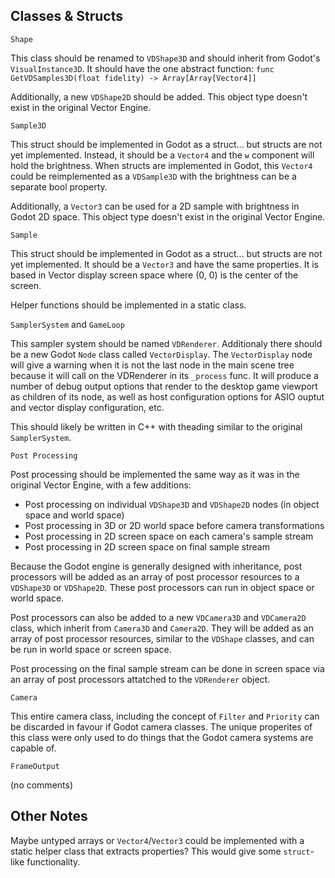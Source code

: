 ## Classes & Structs

`Shape`

This class should be renamed to `VDShape3D` and should inherit from Godot's `VisualInstance3D`. It should have the one abstract function: `func GetVDSamples3D(float fidelity) -> Array[Array[Vector4]]`

Additionally, a new `VDShape2D` should be added. This object type doesn't exist in the original Vector Engine.

`Sample3D`

This struct should be implemented in Godot as a struct... but structs are not yet implemented. Instead, it should be a `Vector4` and the `w` component will hold the brightness. When structs are implemented in Godot, this `Vector4` could be reimplemented as a `VDSample3D` with the brightness can be a separate bool property.

Additionally, a `Vector3` can be used for a 2D sample with brightness in Godot 2D space. This object type doesn't exist in the original Vector Engine.

`Sample`

This struct should be implemented in Godot as a struct... but structs are not yet implemented. It should be a `Vector3` and have the same properties. It is based in Vector display screen space where (0, 0) is the center of the screen.

Helper functions should be implemented in a static class.

`SamplerSystem` and `GameLoop`

This sampler system should be named `VDRenderer`. Additionaly there should be a new Godot `Node` class called `VectorDisplay`. The `VectorDisplay` node will give a warning when it is not the last node in the main scene tree because it will call on the VDRenderer in its `_process` func. It will produce a number of debug output options that render to the desktop game viewport as children of its node, as well as host configuration options for ASIO ouptut and vector display configuration, etc.

This should likely be written in C++ with theading similar to the original `SamplerSystem`.

`Post Processing`

Post processing should be implemented the same way as it was in the original Vector Engine, with a few additions:
- Post processing on individual `VDShape3D` and `VDShape2D` nodes (in object space and world space)
- Post processing in 3D or 2D world space before camera transformations
- Post processing in 2D screen space on each camera's sample stream
- Post processing in 2D screen space on final sample stream

Because the Godot engine is generally designed with inheritance, post processors will be added as an array of post processor resources to a `VDShape3D` or `VDShape2D`. These post processors can run in object space or world space.

Post processors can also be added to a new `VDCamera3D` and `VDCamera2D` class, which inherit from `Camera3D` and `Camera2D`. They will be added as an array of post processor resources, similar to the `VDShape` classes, and can be run in world space or screen space.

Post processing on the final sample stream can be done in screen space via an array of post processors attatched to the `VDRenderer` object.

`Camera`

This entire camera class, including the concept of `Filter` and `Priority` can be discarded in favour if Godot camera classes. The unique properites of this class were only used to do things that the Godot camera systems are capable of.

`FrameOutput`

(no comments)

## Other Notes
Maybe untyped arrays or `Vector4`/`Vector3` could be implemented with a static helper class that extracts properties? This would give some `struct`-like functionality.
